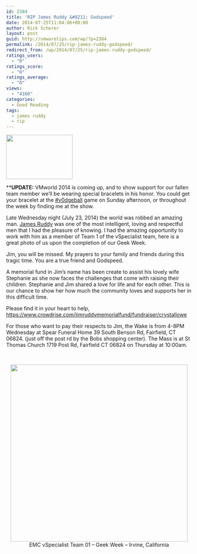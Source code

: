 ```yaml
---
id: 2384
title: 'RIP James Ruddy &#8211; Godspeed'
date: 2014-07-25T11:04:06+00:00
author: Rick Scherer
layout: post
guid: http://vmwaretips.com/wp/?p=2384
permalink: /2014/07/25/rip-james-ruddy-godspeed/
redirect_from: /wp/2014/07/25/rip-james-ruddy-godspeed/
ratings_users:
  - "0"
ratings_score:
  - "0"
ratings_average:
  - "0"
views:
  - "4160"
categories:
  - Good Reading
tags:
  - james ruddy
  - rip
---
```

<a href="https://www.paypal.com/cgi-bin/webscr?cmd=_s-xclick&hosted_button_id=LBR5AQN9YWU9A" target="_blank"><img class="alignright" src="https://lh4.googleusercontent.com/-Pk02N8Vf-Qs/U-WHzm4OmDI/AAAAAAAAqNw/q09ls_J-Mks/w1514-h1009-no/IMG_20140808_193027.jpg" alt="" width="180" height="120" /></a>

****UPDATE:** VMworld 2014 is coming up, and to show support for our fallen team member we&#8217;ll be wearing special bracelets in his honor. You could get your bracelet at the <a href="http://tweetvite.com/event/v0dgeball2014" target="_blank">#v0dgeball</a> game on Sunday afternoon, or throughout the week by finding me at the show. 

Late Wednesday night (July 23, 2014) the world was robbed an amazing man. <a href="https://twitter.com/Darth_Ruddy" target="_blank">James Ruddy</a> was one of the most intelligent, loving and respectful men that I had the pleasure of knowing. I had the amazing opportunity to work with him as a member of Team 1 of the vSpecialist team, here is a great photo of us upon the completion of our Geek Week.

Jim, you will be missed. My prayers to your family and friends during this tragic time. You are a true friend and Godspeed.

A memorial fund in Jim&#8217;s name has been create to assist his lovely wife Stephanie as she now faces the challenges that come with raising their children. Stephanie and Jim shared a love for life and for each other. This is our chance to show her how much the community loves and supports her in this difficult time.
  
Please find it in your heart to help, <a href="https://www.crowdrise.com/jimruddymemorialfund/fundraiser/crystallowe" target="_blank">https://www.crowdrise.com/jimruddymemorialfund/fundraiser/crystallowe</a>

For those who want to pay their respects to Jim, the Wake is from 4-8PM Wednesday at Spear Funeral Home 39 South Benson Rd, Fairfield, CT 06824. (just off the post rd by the Bobs shopping center). The Mass is at St Thomas Church 1719 Post Rd, Fairfield CT 06824 on Thursday at 10:00am.

&nbsp;

<p style="text-align: center;">
  <a href="https://fbcdn-sphotos-f-a.akamaihd.net/hphotos-ak-xpa1/t31.0-8/p843x403/10517293_10152360422959773_4964260058822002679_o.jpg"><img class="aligncenter" title="vSpecialists_Team1_GeekWeek" src="https://fbcdn-sphotos-f-a.akamaihd.net/hphotos-ak-xpa1/t31.0-8/p843x403/10517293_10152360422959773_4964260058822002679_o.jpg" alt="" width="480" /></a>EMC vSpecialist Team 01 &#8211; Geek Week &#8211; Irvine, California
</p>